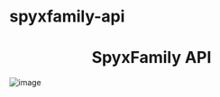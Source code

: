 # spyxfamily-api

<h1 align="center"> SpyxFamily API</h1>

![image](https://user-images.githubusercontent.com/73572394/198190383-988f1004-88f3-4e53-b12e-aa9b3cb06225.png)
